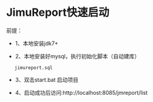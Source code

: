 # JimuReport快速启动

前提：

- 1、本地安装jdk7+

- 2、本地安装好mysql，执行初始化脚本（自动建库）

```
   jimureport.sql
```
   
- 3、双击start.bat 启动项目

- 4、启动成功后访问:http://localhost:8085/jmreport/list




